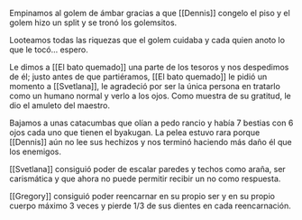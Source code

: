 Empinamos al golem de ámbar gracias a que [[Dennis]] congelo el piso y el golem hizo un split y se tronó los golemsitos.

Looteamos todas las riquezas que el golem cuidaba y cada quien anoto lo que le tocó... espero.

Le dimos a [[El bato quemado]] una parte de los tesoros y nos despedimos de él; justo antes de que partiéramos, [[El bato quemado]] le pidió un momento a [[Svetlana]], le agradeció por ser la única persona en tratarlo como un humano normal y verlo a los ojos.
Como muestra de su gratitud, le dio el amuleto del maestro.

Bajamos a unas catacumbas que olían a pedo rancio y había 7 bestias con 6 ojos cada uno que tienen el byakugan.
La pelea estuvo rara porque [[Dennis]] aún no lee sus hechizos y nos terminó haciendo más daño él que los enemigos.

[[Svetlana]] consiguió poder de escalar paredes y techos como araña, ser carismática y que ahora no puede permitir recibir un no como respuesta.

[[Gregory]] consiguió poder reencarnar en su propio ser y en su propio cuerpo máximo 3 veces y pierde 1/3 de sus dientes en cada reencarnación.